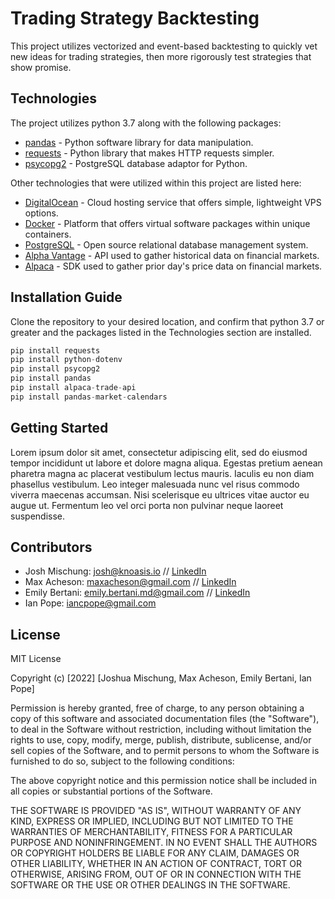 # Trading Strategy Backtesting

This project utilizes vectorized and event-based backtesting to quickly vet new ideas for trading strategies, then more rigorously test strategies that show promise.


## Technologies

The project utilizes python 3.7 along with the following packages:

- [pandas](https://pandas.pydata.org/) - Python software library for data manipulation.
- [requests](https://pypi.org/project/requests/) - Python library that makes HTTP requests simpler. 
- [psycopg2](https://pypi.org/project/psycopg2/) - PostgreSQL database adaptor for Python. 

Other technologies that were utilized within this project are listed here:

- [DigitalOcean](https://www.digitalocean.com/) - Cloud hosting service that offers simple, lightweight VPS options.
- [Docker](https://docs.docker.com/) - Platform that offers virtual software packages within unique containers. 
- [PostgreSQL](https://www.postgresql.org/) - Open source relational database management system.
- [Alpha Vantage](https://www.alphavantage.co/) - API used to gather historical data on financial markets.
- [Alpaca](https://alpaca.markets/) - SDK used to gather prior day's price data on financial markets.



## Installation Guide

Clone the repository to your desired location, and confirm that python 3.7 or greater and the packages listed in the Technologies section are installed.

```python
pip install requests
pip install python-dotenv
pip install psycopg2
pip install pandas
pip install alpaca-trade-api
pip install pandas-market-calendars
```

## Getting Started

Lorem ipsum dolor sit amet, consectetur adipiscing elit, sed do eiusmod tempor incididunt ut labore et dolore magna aliqua. Egestas pretium aenean pharetra magna ac placerat vestibulum lectus mauris. Iaculis eu non diam phasellus vestibulum. Leo integer malesuada nunc vel risus commodo viverra maecenas accumsan. Nisi scelerisque eu ultrices vitae auctor eu augue ut. Fermentum leo vel orci porta non pulvinar neque laoreet suspendisse.

## Contributors

- Josh Mischung: josh@knoasis.io // [LinkedIn](https://www.linkedin.com/in/joshmischung/)
- Max Acheson: maxacheson@gmail.com // [LinkedIn](https://www.linkedin.com/in/max-acheson-75093a19a/)
- Emily Bertani: emily.bertani.md@gmail.com // [LinkedIn](https://www.linkedin.com/in/emily-bertani-1ab184222/)
- Ian Pope: iancpope@gmail.com

## License

MIT License

Copyright (c) [2022] [Joshua Mischung, Max Acheson, Emily Bertani, Ian Pope]

Permission is hereby granted, free of charge, to any person obtaining a copy
of this software and associated documentation files (the "Software"), to deal
in the Software without restriction, including without limitation the rights
to use, copy, modify, merge, publish, distribute, sublicense, and/or sell
copies of the Software, and to permit persons to whom the Software is
furnished to do so, subject to the following conditions:

The above copyright notice and this permission notice shall be included in all
copies or substantial portions of the Software.

THE SOFTWARE IS PROVIDED "AS IS", WITHOUT WARRANTY OF ANY KIND, EXPRESS OR
IMPLIED, INCLUDING BUT NOT LIMITED TO THE WARRANTIES OF MERCHANTABILITY,
FITNESS FOR A PARTICULAR PURPOSE AND NONINFRINGEMENT. IN NO EVENT SHALL THE
AUTHORS OR COPYRIGHT HOLDERS BE LIABLE FOR ANY CLAIM, DAMAGES OR OTHER
LIABILITY, WHETHER IN AN ACTION OF CONTRACT, TORT OR OTHERWISE, ARISING FROM,
OUT OF OR IN CONNECTION WITH THE SOFTWARE OR THE USE OR OTHER DEALINGS IN THE
SOFTWARE.
